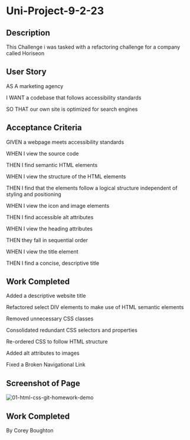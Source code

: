 # Uni-Project-9-2-23

## Description		
This Challenge i was tasked with a refactoring challenge for a company called Horiseon

## User Story

AS A marketing agency

I WANT a codebase that follows accessibility standards

SO THAT our own site is optimized for search engines

## Acceptance Criteria

GIVEN a webpage meets accessibility standards

WHEN I view the source code

THEN I find semantic HTML elements

WHEN I view the structure of the HTML elements

THEN I find that the elements follow a logical structure independent of styling and positioning

WHEN I view the icon and image elements

THEN I find accessible alt attributes

WHEN I view the heading attributes

THEN they fall in sequential order

WHEN I view the title element

THEN I find a concise, descriptive title

## Work Completed

Added a descriptive website title

Refactored select DIV elements to make use of HTML semantic elements

Removed unnecessary CSS classes

Consolidated redundant CSS selectors and properties

Re-ordered CSS to follow HTML structure

Added alt attributes to images

Fixed a Broken Navigational Link

## Screenshot of Page
![01-html-css-git-homework-demo](https://user-images.githubusercontent.com/123543548/218381323-b26a60bc-3318-45d7-ac10-493561871eba.png)

## Work Completed
By Corey Boughton
